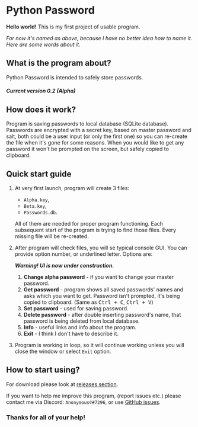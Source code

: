 # Python Password

**Hello world!** This is my first project of usable program.

*For now it's named as above, because I have no better idea how to name it. Here are some words about it.*

## What is the program about?
Python Password is intended to safely store passwords.
##### Current version 0.2 (Alpha)

## How does it work?
Program is saving passwords to local database (SQLite database). Passwords are encrypted with a secret key, based
on master password and salt, both could be a user input (or only the first one) so you can re-create the file
when it's gone for some reasons. When you would like to get any password it won't be prompted on the screen, but
safely copied to clipboard.

## Quick start guide
1. At very first launch, program will create 3 files:

   - `Alpha.key`,
   - `Beta.key`,
   - `Passwords.db`.
   
   All of them are needed for proper program functioning. Each subsequent start of the program is trying to find those
   files. Every missing file will be re-created.
   
2. After program will check files, you will se typical console GUI. You can provide option number, or underlined letter.
   Options are:
   
   ***Warning! UI is now under construction.***
   
   1. **Change alpha password** - if you want to change your master password.
   2. **Get password** - program shows all saved passwords' names and asks which you want to get. Password isn't
      prompted, it's being copied to clipboard. (Same as <kbd>Ctrl + C</kbd>, <kbd>Ctrl + V</kbd>)
   3. **Set password** - used for saving password.
   4. **Delete password** - after double inserting password's name, that password is being deleted from local database.
   5. **Info** - useful links and info about the program.
   6. **Exit** - I think I don't have to describe it.
   
3. Program is working in loop, so it will continue working unless you will close the window or select `Exit` option.

## How to start using?
For download please look at [releases section](https://github.com/AnonymousX86/Python-Password/releases).

If you want to help me improve this program, (report issues etc.) please contact me via Discord: `Anonymous©#7296`,
or use [GitHub issues](https://github.com/AnonymousX86/Python-Password/issues).

### Thanks for all of your help!
